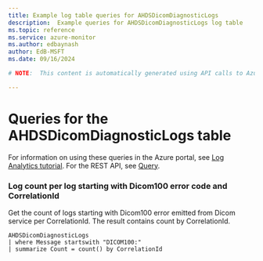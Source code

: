 ```yaml
---
title: Example log table queries for AHDSDicomDiagnosticLogs
description:  Example queries for AHDSDicomDiagnosticLogs log table
ms.topic: reference
ms.service: azure-monitor
ms.author: edbaynash
author: EdB-MSFT
ms.date: 09/16/2024

# NOTE:  This content is automatically generated using API calls to Azure. Any edits made on these files will be overwritten in the next run of the script. 

---
```


# Queries for the AHDSDicomDiagnosticLogs table

For information on using these queries in the Azure portal, see [Log Analytics tutorial](/azure/azure-monitor/logs/log-analytics-tutorial). For the REST API, see [Query](/rest/api/loganalytics/query).


### Log count per log starting with Dicom100 error code and CorrelationId  


Get the count of logs starting with Dicom100 error emitted from Dicom service per CorrelationId. The result contains count by CorrelationId.  

```query
AHDSDicomDiagnosticLogs
| where Message startswith "DICOM100:"
| summarize Count = count() by CorrelationId

```

